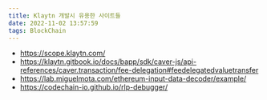 ```yaml
---
title: Klaytn 개발시 유용한 사이트들
date: 2022-11-02 13:57:59
tags: BlockChain
---
```


- https://scope.klaytn.com/
- https://klaytn.gitbook.io/docs/bapp/sdk/caver-js/api-references/caver.transaction/fee-delegation#feedelegatedvaluetransfer
- https://lab.miguelmota.com/ethereum-input-data-decoder/example/
- https://codechain-io.github.io/rlp-debugger/